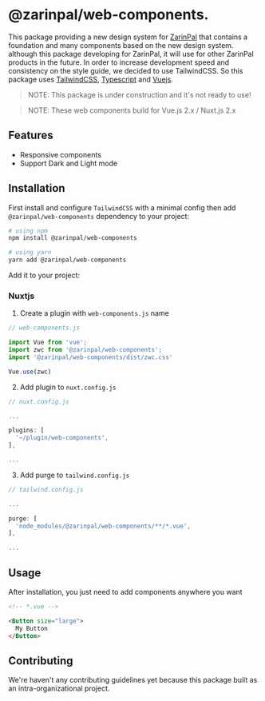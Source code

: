 # @zarinpal/web-components.
This package providing a new design system for [ZarinPal](https://www.zarinpal.com/) that contains a foundation and many components based on the new design system. although this package developing for ZarinPal, it will use for other ZarinPal products in the future. In order to increase development speed and consistency on the style guide, we decided to use TailwindCSS. So this package uses [TailwindCSS](https://tailwindcss.com/), [Typescript](https://www.typescriptlang.org/) and [Vuejs](https://vuejs.org/).

> NOTE: This package is under construction and it's not ready to use!

> NOTE: These web components build for Vue.js 2.x / Nuxt.js 2.x

## Features
- Responsive components
- Support Dark and Light mode

## Installation
First install and configure `TailwindCSS` with a minimal config then add `@zarinpal/web-components` dependency to your project:
```bash
# using npm
npm install @zarinpal/web-components

# using yarn
yarn add @zarinpal/web-components
```

Add it to your project:

### Nuxtjs
1. Create a plugin with `web-components.js` name
```javascript
// web-components.js

import Vue from 'vue';
import zwc from '@zarinpal/web-components';
import '@zarinpal/web-components/dist/zwc.css'

Vue.use(zwc)
```
2. Add plugin to `nuxt.config.js`
```javascript
// nuxt.config.js

...

plugins: [
  '~/plugin/web-components',
],

...
```

3. Add purge to `tailwind.config.js`
```javascript
// tailwind.config.js

...

purge: [
  'node_modules/@zarinpal/web-components/**/*.vue',
],

...
```
## Usage
After installation, you just need to add components anywhere you want
```html
<!-- *.vue -->

<Button size="large">
  My Button
</Button>
```

## Contributing
We're haven't any contributing guidelines yet because this package built as an intra-organizational project.

